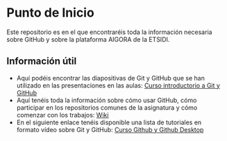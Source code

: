 # Punto de Inicio
Este repositorio es en el que encontraréis toda la información necesaria sobre GitHub y sobre la plataforma AIGORA de la ETSIDI.

## Información útil
- Aquí podéis encontrar las diapositivas de Git y GitHub que se han utilizado en las presentaciones en las aulas: [Curso introductorio a Git y GitHub](https://github.com/oscarperpinan/intro_github/raw/master/intro_github.pdf)
- Aquí tenéis toda la información sobre cómo usar GitHub, cómo participar en los repositorios comunes de la asignatura y cómo comenzar con los trabajos: [Wiki](https://github.com/aigora/punto_inicio/wiki)
- En el siguiente enlace tenéis disponible una lista de tutoriales en formato vídeo sobre Git y GitHub: [Curso Github y Github Desktop](https://www.youtube.com/playlist?list=PLluY18tkYVPWUwxxTQvd1YNIvvBdRhdj_) 


